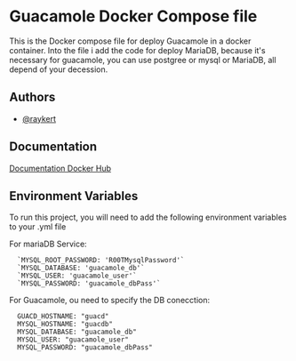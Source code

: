 
# Guacamole Docker Compose file

This is the Docker compose file for deploy Guacamole in a docker container.
Into the file i add the code for deploy MariaDB, because it's necessary for guacamole, you can use postgree or mysql or MariaDB, all depend of your decession.


## Authors

- [@raykert](https://github.com/raykert)


## Documentation

[Documentation Docker Hub](https://hub.docker.com/r/guacamole/guacamole)


## Environment Variables

To run this project, you will need to add the following environment variables to your .yml file

For mariaDB Service:

      `MYSQL_ROOT_PASSWORD: 'R00TMysqlPassword'`
      `MYSQL_DATABASE: 'guacamole_db'`
      `MYSQL_USER: 'guacamole_user'`
      `MYSQL_PASSWORD: 'guacamole_dbPass'`


For Guacamole, ou need to specify the DB conecction:

      GUACD_HOSTNAME: "guacd"
      MYSQL_HOSTNAME: "guacdb"
      MYSQL_DATABASE: "guacamole_db"
      MYSQL_USER: "guacamole_user"
      MYSQL_PASSWORD: "guacamole_dbPass"

